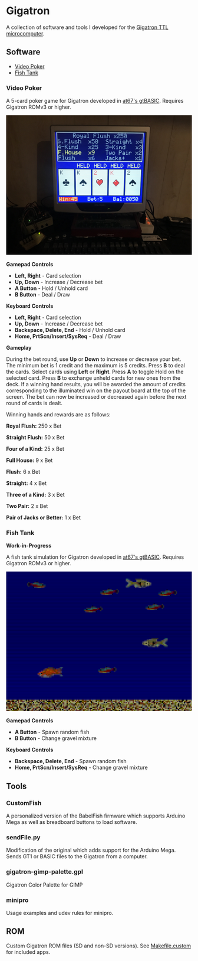 # Gigatron
A collection of software and tools I developed for the [Gigatron TTL microcomputer](https://gigatron.io).

## Software

+ [Video Poker](#video-poker)
+ [Fish Tank](#fish-tank)

### Video Poker

A 5-card poker game for Gigatron developed in [at67's gtBASIC](https://forum.gigatron.io/viewtopic.php?f=4&t=232). Requires Gigatron ROMv3 or higher.

![Screenshot](screenshots/videopoker-02.png?raw=true)

**Gamepad Controls**
- **Left, Right** - Card selection
- **Up, Down** - Increase / Decrease bet
- **A Button** - Hold / Unhold card
- **B Button** - Deal / Draw

**Keyboard Controls**
- **Left, Right** - Card selection
- **Up, Down** - Increase / Decrease bet
- **Backspace, Delete, End** - Hold / Unhold card
- **Home, PrtScn/Insert/SysReq** - Deal / Draw

**Gameplay**

During the bet round, use **Up** or **Down** to increase or decrease your bet. The minimum bet is 1 credit and the maximum is 5 credits. Press **B** to deal the cards. Select cards using **Left** or **Right**. Press **A** to toggle Hold on the selected card. Press **B** to exchange unheld cards for new ones from the deck. If a winning hand results, you will be awarded the amount of credits corresponding to the illuminated win on the payout board at the top of the screen. The bet can now be increased or decreased again before the next round of cards is dealt.

Winning hands and rewards are as follows:

**Royal Flush:** 250 x Bet

**Straight Flush:** 50 x Bet

**Four of a Kind:** 25 x Bet

**Full House:** 9 x Bet

**Flush:** 6 x Bet

**Straight:** 4 x Bet

**Three of a Kind:** 3 x Bet

**Two Pair:** 2 x Bet

**Pair of Jacks or Better:** 1 x Bet

### Fish Tank

**Work-in-Progress**

A fish tank simulation for Gigatron developed in [at67's gtBASIC](https://forum.gigatron.io/viewtopic.php?f=4&t=232). Requires Gigatron ROMv3 or higher.

![Screenshot](screenshots/fishtank-alpha-03.png?raw=true)

**Gamepad Controls**
- **A Button** - Spawn random fish
- **B Button** - Change gravel mixture

**Keyboard Controls**
- **Backspace, Delete, End** - Spawn random fish
- **Home, PrtScn/Insert/SysReq** - Change gravel mixture

## Tools
### CustomFish
A personalized version of the BabelFish firmware which supports Arduino Mega as well as breadboard buttons to load software.

### sendFile.py
Modification of the original which adds support for the Arduino Mega. Sends GT1 or BASIC files to the Gigatron from a computer.

### gigatron-gimp-palette.gpl
Gigatron Color Palette for GIMP

### minipro
Usage examples and udev rules for minipro.

## ROM
Custom Gigatron ROM files (SD and non-SD versions).
See [Makefile.custom](rom/Makefile.custom) for included apps.
